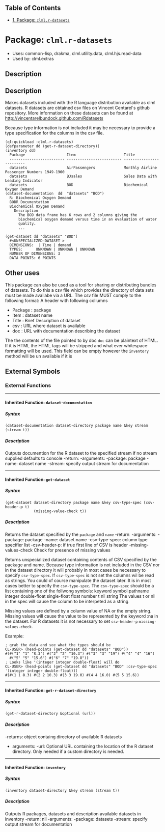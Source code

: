 <div id="table-of-contents">
<h2>Table of Contents</h2>
<div id="text-table-of-contents">
<ul>
<li><a href="#sec-1">1. Package: <code>clml.r-datasets</code></a></li>
</ul>
</div>
</div>



# Package: `clml.r-datasets`

-   Uses:
    common-lisp, drakma, clml.utility.data, clml.hjs.read-data
-   Used by:
    clml.extras

## Description

## Description

Makes datasets included with the R language distribution available as clml datasets.
R datasets are obtained csv files on Vincent Centarel's github repository.
More information on these datasets can be found at <http://vincentarelbundock.github.com/Rdatasets>

Because type information is not included it may be necessary to provide a type specification
for the columns in the csv file.

    (ql:quickload :clml.r-datasets)
    (defparameter dd (get-r-dataset-directory))
    (inventory dd)
      Package                   Item                      Title                     
      ------------------------- ------------------------- ------------------------- 
      datasets                  AirPassengers             Monthly Airline Passenger Numbers 1949-1960 
      datasets                  BJsales                   Sales Data with Leading Indicator 
      datasets                  BOD                       Biochemical Oxygen Demand 
    (dataset-documentation  dd  "datasets" "BOD")
      R: Biochemical Oxygen Demand
      BODR Documentation
      Biochemical Oxygen Demand
        Description
          The BOD data frame has 6 rows and 2 columns giving the
          biochemical oxygen demand versus time in an evaluation of water
          quality.
          ...
    
    (get-dataset dd "datasets" "BOD")
      #<UNSPECIALIZED-DATASET >
      DIMENSIONS:  | Time | demand
      TYPES:      UNKNOWN | UNKNOWN | UNKNOWN
      NUMBER OF DIMENSIONS: 3
      DATA POINTS: 6 POINTS

## Other uses

This package can also be used as a tool for sharing or distributing bundles of datasets.
To do this a csv file which provides the directory of data sets must be made availabe
via a URL. The csv file MUST comply to the following format:
A header with following collumns
-   Package : package
-   Item    : dataset name
-   Title   : Brief Description of dataset
-   csv     : URL where dataset is available
-   doc     : URL with documentation describing the dataset

The the contents of the file pointed to by doc `doc` can be plaintext of HTML.
If it is HTML the HTML tags will be stripped and what ever whitespace formatting will
be used. This field can be empty however the `inventory` method will be un available if it is

## External Symbols

### External Functions

---

#### Inherited Function: `dataset-documentation`

##### Syntax

    (dataset-documentation dataset-directory package name &key stream (stream t))

##### Description

Outputs documention for the R dataset to the specified stream if no stream supplied defaults to console
-return: <unspecialized-dataset> 
-arguments:
  -package: <string>  package
  -name: <string> dataset name
  -stream: <string> <key> <optional> specify output stream for documentation 

---

#### Inherited Function: `get-dataset`

##### Syntax

    (get-dataset dataset-directory package name &key csv-type-spec (csv-header-p t)
                 (missing-value-check t))

##### Description

Returns the dataset specified by the `package` and `name`
-return: <unspecialized-dataset> 
-arguments:
  -package: <string>  package
  -name: <string> dataset name
  -csv-type-spec: <list> column type specifier list
  -csv-header-p: <bool default t> if true first line of CSV is header
  -missing-values-check <boolean default t> Check for presence of missing values

Returns unspecialized dataset containing contents of CSV specified by the package and name.
Because type information is not included in the CSV nor in the dataset directory it will
probably in most cases be necessary to specify `csv-type-spec`. If `csv-type-spec` is not
set the columns wil be read as strings. You could of course manipulate the dataset later.
It is in most cases better to specify the `csv-type-spec`. The `csv-type~spec` should be a
list containing one of the follwong symbols:
  keyword symbol pathname integer double-float single-float float 
  number t nil string
The values t or nil in the spec will cause the column to be interpeted as a string.

Missing values are defined by a column value of NA or the empty string. Missing values will
cause the value to be represented by the keyword :na in the dataset. For R datasets it is
not necessary to set `csv-header-p` `missing-values-check`.

Example:

    ; grab the data and see what the types should be
    CL-USER> (head-points (get-dataset dd "datasets" "BOD"))
    #(#("1" "1" "8.3") #("2" "2" "10.3") #("3" "3" "19") #("4" "4" "16")
      #("5" "5" "15.6") #("6" "7" "19.8"))
    ; Looks like '(integer integer double-float) will do
    CL-USER> (head-points (get-dataset dd "datasets" "BOD" :csv-type-spec '(integer integer double-float)))
    #(#(1 1 8.3) #(2 2 10.3) #(3 3 19.0) #(4 4 16.0) #(5 5 15.6))

---

#### Inherited Function: `get-r-dataset-directory`

##### Syntax

    (get-r-dataset-directory &optional (url))

##### Description

-returns: <dataset-directory> object containg directory of available R datasets
-   arguments:
    -url: <string> Optional URL containing the location of the R dataset directory. Only needed if a custom directory is needed.

---

#### Inherited Function: `inventory`

##### Syntax

    (inventory dataset-directory &key stream (stream t))

##### Description

Outputs R packages, datasets and description available datasets in inventory
-return: nil
-arguments:
  -package: <dataset-directory>  datasets
  -stream: <string> <key> <optional> specify output stream for documentation